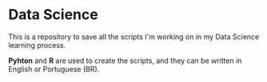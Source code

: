 # Data Science

This is a repository to save all the scripts I'm working on in my Data Science learning process.

**Pyhton** and **R** are used to create the scripts, and they can be written in English or Portuguese (BR).
